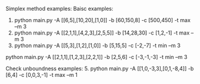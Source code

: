 Simplex method examples:
Baisc examples:
1. python main.py -A [[6,5],[10,20],[1,0]] -b [60,150,8] -c [500,450] -t max –m 3
2. python main.py -A [[2,1,1],[4,2,3],[2,5,5]] -b [14,28,30] -c [1,2,-1] -t max –m 3
3. python main.py -A [[5,3],[1,2],[1,0]] -b [5,15,5] -c [-2,-7] -t min –m 3

python main.py -A [[2,1,1],[1,2,3],[2,2,1]] -b [2,5,6] -c [-3,-1,-3] -t min –m 3
<!-- 4. python main.py -A [[2,1,-1,0],[1,1,0,-1]] -b [6,4] -c [3,2,0,0] -t min –m 3 -->
<!-- python main.py -A [[5,-4,13,-2,1],[1,-1,5,-1,1]] -b [20,8] -c [3,-1,-7,3,1] -t min –m 3 -->

Check unboundness examples:
5. python main.py -A [[1,0,-3,3],[0,1,-8,4]] -b [6,4] -c [0,0,3,-1] -t max –m 1
<!-- 6. python main.py -A [[1,-2],[1,0],[0,-1]] -b [6,10,-1] -c [3,5] -t max –m 1 -->


